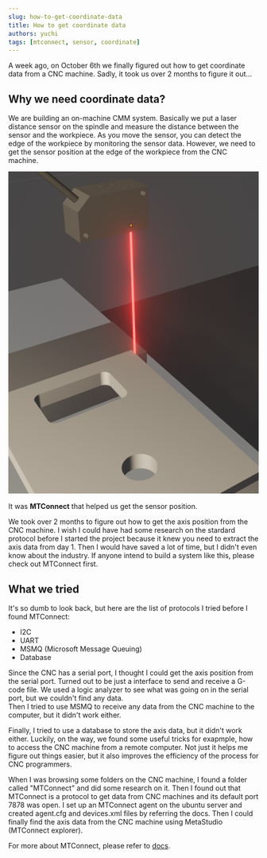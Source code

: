 ```yaml
---
slug: how-to-get-coordinate-data
title: How to get coordinate data
authors: yuchi
tags: [mtconnect, sensor, coordinate]
---
```


A week ago, on October 6th we finally figured out how to get coordinate data from a CNC machine. Sadly, it took us over 2 months to figure it out...

<!--truncate-->

## Why we need coordinate data?
We are building an on-machine CMM system. 
Basically we put a laser distance sensor on the spindle and measure the distance between the sensor and the workpiece.
As you move the sensor, you can detect the edge of the workpiece by monitoring the sensor data.
However, we need to get the sensor position at the edge of the workpiece from the CNC machine.  

![Sensor](./sensor.png)

It was **MTConnect** that helped us get the sensor position.  

We took over 2 months to figure out how to get the axis position from the CNC machine.
I wish I could have had some research on the stardard protocol before I started the project because it knew you need to extract the axis data from day 1.
Then I would have saved a lot of time, but I didn't even know about the industry.
If anyone intend to build a system like this, please check out MTConnect first.  

## What we tried
It's so dumb to look back, but here are the list of protocols I tried before I found MTConnect:
- I2C
- UART
- MSMQ (Microsoft Message Queuing)
- Database

Since the CNC has a serial port, I thought I could get the axis position from the serial port. Turned out to be just a interface to send and receive a G-code file.
We used a logic analyzer to see what was going on in the serial port, but we couldn't find any data.  
Then I tried to use MSMQ to receive any data from the CNC machine to the computer, but it didn't work either.  

Finally, I tried to use a database to store the axis data, but it didn't work either.
Luckily, on the way, we found some useful tricks for exapmple, how to access the CNC machine from a remote computer.
Not just it helps me figure out things easier, but it also improves the efficiency of the process for CNC programmers.

When I was browsing some folders on the CNC machine, I found a folder called "MTConnect" and did some research on it.
Then I found out that MTConnect is a protocol to get data from CNC machines and its default port 7878 was open.
I set up an MTConnect agent on the ubuntu server and created agent.cfg and devices.xml files by referring the docs.
Then I could finally find the axis data from the CNC machine using MetaStudio (MTConnect explorer).

For more about MTConnect, please refer to [docs](/docs/tutorial-basics/mtconnect).
